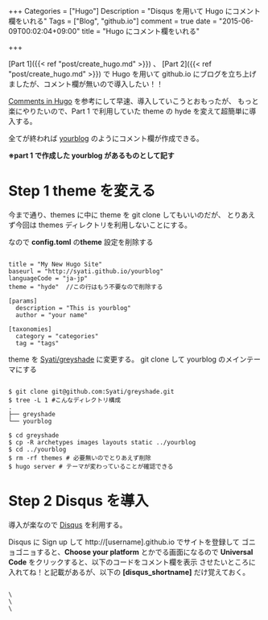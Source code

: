 +++
Categories = ["Hugo"]
Description = "Disqus を用いて Hugo にコメント欄をいれる"
Tags = ["Blog", "github.io"]
comment = true
date = "2015-06-09T00:02:04+09:00"
title = "Hugo にコメント欄をいれる"

+++

[Part 1]({{< ref "post/create_hugo.md" >}}) 、 [Part 2]({{< ref "post/create_hugo.md" >}}) で
Hugo を用いて github.io にブログを立ち上げましたが、コメント欄が無いので導入したい！！

[Comments in Hugo](http://gohugo.io/extras/comments/) を参考にして早速、導入していこうとおもったが、
もっと楽にやりたいので、Part 1 で利用していた theme の hyde を変えて超簡単に導入する。

全てが終われば [yourblog](http://syati.github.io/yourblog/) のようにコメント欄が作成できる。

<!--more-->
**※part 1 で作成した yourblog があるものとして記す**

# Step 1 theme を変える

今まで通り、themes に中に theme を git clone してもいいのだが、
とりあえず今回は themes ディレクトリを利用しないことにする。

なので **config.toml** の**theme** 設定を削除する

<pre><code class="language-clike">
title = "My New Hugo Site"
baseurl = "http://syati.github.io/yourblog"
languageCode = "ja-jp"
theme = "hyde"  //この行はもう不要なので削除する

[params]
  description = "This is yourblog"
  author = "your name"

[taxonomies]
  category = "categories"
  tag = "tags"
</pre></code>

theme を [Syati/greyshade](https://github.com/Syati/greyshade) に変更する。
git clone して yourblog のメインテーマにする

<pre><code class="language-bash">
$ git clone git@github.com:Syati/greyshade.git
$ tree -L 1 #こんなディレクトリ構成
.
├── greyshade
└── yourblog

$ cd greyshade
$ cp -R archetypes images layouts static ../yourblog
$ cd ../yourblog
$ rm -rf themes # 必要無いのでとりあえず削除
$ hugo server # テーマが変わっていることが確認できる
</pre></code>

# Step 2 Disqus を導入

導入が楽なので [Disqus](https://disqus.com) を利用する。

Disqus に Sign up して http://[username].github.io でサイトを登録して
ゴニョゴニョすると、**Choose your platform** とかでる画面になるので
**Universal Code** をクリックすると、以下のコードをコメント欄を表示
させたいところに入れてね！と記載があるが、以下の **[disqus_shortname]** だけ覚えておく。

<pre><code class="language-markup">
\<div id="disqus_thread"\>\</div\>
\<script type="text/javascript"\>
    /* * * CONFIGURATION VARIABLES * * */
    var disqus_shortname = [disqus_shortname];
    
    /* * * DON'T EDIT BELOW THIS LINE * * */
    (function() {
        var dsq = document.createElement('script'); dsq.type = 'text/javascript'; dsq.async = true;
        dsq.src = '//' + disqus_shortname + '.disqus.com/embed.js';
        (document.getElementsByTagName('head')[0] || document.getElementsByTagName('body')[0]).appendChild(dsq);
    })();
\</script\>
\<noscript\>Please enable JavaScript to view the \<a href="https://disqus.com/?ref_noscript" rel="nofollow"\>comments powered by Disqus.\</a\>\</noscript\>
</pre></code>

# Step 3 config.toml を変更する

[テーマの設定](https://github.com/Syati/greyshade#setup) を config.toml にコピペして、編集。
Step 2 で覚えておいた **[disqus_shortname]** を設定に入れる。以下サンプル

<pre><code class="language-bash">
title = "My New Hugo Site"
baseurl = "http://syati.github.io/yourblog"
languageCode = "ja-jp"
canonifyurls = true

[author]
name = "your name"
\# email will use for gravatar
email = ""

[taxonomies]
category = "categories"

[params]
\# site description, will show under navigation
description = "This is yourblog"

\# RSS / Email (optional) subscription links (change if using something like Feedburner)
subscribe_rss = "/index.xml"
subscribe_email = ""

\# social links
facebook_user = ""
googleplus_user = ""
twitter_user = ""
github_user = ""
coderwall_user = ""
stackoverflow_user = ""
stackoverflow_user_id = ""
linkedin_user = ""
pinterest_user = ""
delicious_user = ""
pinboard_user = ""
quora_user = ""
instagram_user = ""
behance_user = ""
douban_user = ""

\# share links
facebook_like = true
twitter_tweet_button = true
google_plus_one = "true"
addthis_profile_id = ""

\# Disqus Comments
disqus_short_name = "[disqus_shortname]" #ここに part2 で覚えた[disqus_shortname]を入れる
disqus_show_comment_count = false

\# google analytics
google_analytics_tracking_id = ""
</pre></code>

# Step 4 記事にパラメータを加える

最後に記事のパラメータに **comments = true** といれれば、disqus を読み込んでコメント欄が入る。
ただし、localhost では読み込まないようにしているので、記事ページ下部 に **Comments**
とだけでてくる。

<pre><code class="language-markup">
+++
date = "2015-06-06T17:20:38+09:00"
title = "first"
comments = true

+++

first page.
</pre></code>

# Step 5 新規記事のテンプレートを変更しておく

毎回コマンド（ **hugo new post/new_post.md** ） で新規記事作成後に、
comments = true とパラメータ設定するのは面倒くさいので
yourblog/archetypes/default.md を以下のように変更しておくと楽ができる

<pre><code class="language-markup">
+++
Description = ""
Tags = []
Categories = []
comments = true
+++
</pre></code>


